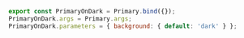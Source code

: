 ```js filename="CSF 2 - Button.stories.js|jsx|ts|tsx" renderer="common" language="js"
export const PrimaryOnDark = Primary.bind({});
PrimaryOnDark.args = Primary.args;
PrimaryOnDark.parameters = { background: { default: 'dark' } };
```
